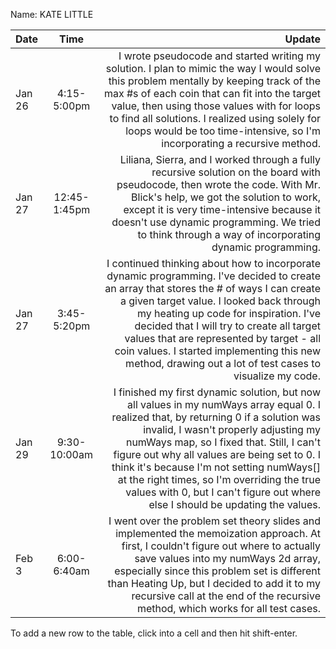 Name: KATE LITTLE

| Date   |     Time     |                                                                                                                                                                                                                                                                                                                                                                                                                                                     Update |
|:-------|:------------:|-----------------------------------------------------------------------------------------------------------------------------------------------------------------------------------------------------------------------------------------------------------------------------------------------------------------------------------------------------------------------------------------------------------------------------------------------------------:|
| Jan 26 | 4:15-5:00pm  |                                                                                      I wrote pseudocode and started writing my solution. I plan to mimic the way I would solve this problem mentally by keeping track of the max #s of each coin that can fit into the target value, then using those values with for loops to find all solutions. I realized using solely for loops would be too time-intensive, so I'm incorporating a recursive method. |
| Jan 27 | 12:45-1:45pm |                                                                                                                                 Liliana, Sierra, and I worked through a fully recursive solution on the board with pseudocode, then wrote the code. With Mr. Blick's help, we got the solution to work, except it is very time-intensive because it doesn't use dynamic programming. We tried to think through a way of incorporating dynamic programming. |
| Jan 27 | 3:45-5:20pm  |                         I continued thinking about how to incorporate dynamic programming. I've decided to create an array that stores the # of ways I can create a given target value. I looked back through my heating up code for inspiration. I've decided that I will try to create all target values that are represented by target - all coin values. I started implementing this new method, drawing out a lot of test cases to visualize my code. |
| Jan 29 | 9:30-10:00am | I finished my first dynamic solution, but now all values in my numWays array equal 0. I realized that, by returning 0 if a solution was invalid, I wasn't properly adjusting my numWays map, so I fixed that. Still, I can't figure out why all values are being set to 0. I think it's because I'm not setting numWays[] at the right times, so I'm overriding the true values with 0, but I can't figure out where else I should be updating the values. |
| Feb 3  | 6:00-6:40am  |                                                                                               I went over the problem set theory slides and implemented the memoization approach. At first, I couldn't figure out where to actually save values into my numWays 2d array, especially since this problem set is different than Heating Up, but I decided to add it to my recursive call at the end of the recursive method, which works for all test cases. |


To add a new row to the table, click into a cell and then hit shift-enter.